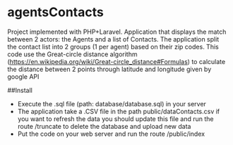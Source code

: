 # agentsContacts
Project implemented with PHP+Laravel. Application that displays the match  between 2 actors: the Agents and a list of Contacts. The application split the contact list into 2 groups (1 per agent) based on their  zip codes.
This code use the Great-circle distance algorithm (https://en.wikipedia.org/wiki/Great-circle_distance#Formulas) to calculate the distance between 2 points through latitude and longitude given by google API 

##Install
- Execute the .sql file (path: database/database.sql) in your server
- The application take a .CSV file in the path public/dataContacts.csv if you want to refresh the data you should update this file and run  the route /truncate to delete the database and upload new data
- Put the code on your web server and run the route /public/index
